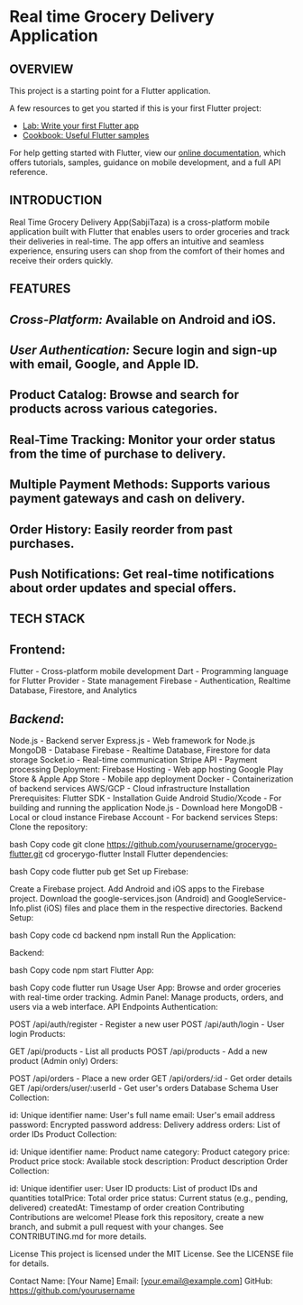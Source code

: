 # Real time Grocery Delivery Application

## OVERVIEW

This project is a starting point for a Flutter application.

A few resources to get you started if this is your first Flutter project:

- [Lab: Write your first Flutter app](https://flutter.dev/docs/get-started/codelab)
- [Cookbook: Useful Flutter samples](https://flutter.dev/docs/cookbook)

For help getting started with Flutter, view our
[online documentation](https://flutter.dev/docs), which offers tutorials,
samples, guidance on mobile development, and a full API reference.

## INTRODUCTION 
Real Time Grocery Delivery App(SabjiTaza) is a cross-platform mobile application built with Flutter that enables users to order groceries and track their deliveries in real-time. The app offers an intuitive and seamless experience, ensuring users can shop from the comfort of their homes and receive their orders quickly.

## FEATURES
## *Cross-Platform:* Available on Android and iOS.
## *User Authentication:* Secure login and sign-up with email, Google, and Apple ID.
## Product Catalog: Browse and search for products across various categories.
## Real-Time Tracking: Monitor your order status from the time of purchase to delivery.
## Multiple Payment Methods: Supports various payment gateways and cash on delivery.
## Order History: Easily reorder from past purchases.
## Push Notifications: Get real-time notifications about order updates and special offers.

## TECH STACK
## Frontend:
Flutter - Cross-platform mobile development
Dart - Programming language for Flutter
Provider - State management
Firebase - Authentication, Realtime Database, Firestore, and Analytics
## *Backend*:
Node.js - Backend server
Express.js - Web framework for Node.js
MongoDB - Database
Firebase - Realtime Database, Firestore for data storage
Socket.io - Real-time communication
Stripe API - Payment processing
Deployment:
Firebase Hosting - Web app hosting
Google Play Store & Apple App Store - Mobile app deployment
Docker - Containerization of backend services
AWS/GCP - Cloud infrastructure
Installation
Prerequisites:
Flutter SDK - Installation Guide
Android Studio/Xcode - For building and running the application
Node.js - Download here
MongoDB - Local or cloud instance
Firebase Account - For backend services
Steps:
Clone the repository:

bash
Copy code
git clone https://github.com/yourusername/grocerygo-flutter.git
cd grocerygo-flutter
Install Flutter dependencies:

bash
Copy code
flutter pub get
Set up Firebase:

Create a Firebase project.
Add Android and iOS apps to the Firebase project.
Download the google-services.json (Android) and GoogleService-Info.plist (iOS) files and place them in the respective directories.
Backend Setup:

bash
Copy code
cd backend
npm install
Run the Application:

Backend:

bash
Copy code
npm start
Flutter App:

bash
Copy code
flutter run
Usage
User App: Browse and order groceries with real-time order tracking.
Admin Panel: Manage products, orders, and users via a web interface.
API Endpoints
Authentication:

POST /api/auth/register - Register a new user
POST /api/auth/login - User login
Products:

GET /api/products - List all products
POST /api/products - Add a new product (Admin only)
Orders:

POST /api/orders - Place a new order
GET /api/orders/:id - Get order details
GET /api/orders/user/:userId - Get user's orders
Database Schema
User Collection:

id: Unique identifier
name: User's full name
email: User's email address
password: Encrypted password
address: Delivery address
orders: List of order IDs
Product Collection:

id: Unique identifier
name: Product name
category: Product category
price: Product price
stock: Available stock
description: Product description
Order Collection:

id: Unique identifier
user: User ID
products: List of product IDs and quantities
totalPrice: Total order price
status: Current status (e.g., pending, delivered)
createdAt: Timestamp of order creation
Contributing
Contributions are welcome! Please fork this repository, create a new branch, and submit a pull request with your changes. See CONTRIBUTING.md for more details.

License
This project is licensed under the MIT License. See the LICENSE file for details.

Contact
Name: [Your Name]
Email: [your.email@example.com]
GitHub: https://github.com/yourusername
